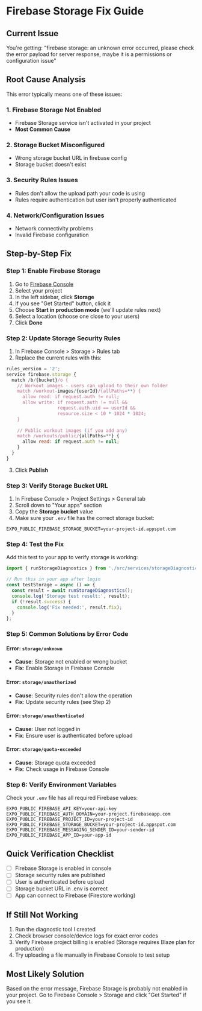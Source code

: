 # Firebase Storage Fix Guide

## Current Issue
You're getting: "firebase storage: an unknown error occurred, please check the error payload for server response, maybe it is a permissions or configuration issue"

## Root Cause Analysis
This error typically means one of these issues:

### 1. Firebase Storage Not Enabled
- Firebase Storage service isn't activated in your project
- **Most Common Cause**

### 2. Storage Bucket Misconfigured
- Wrong storage bucket URL in firebase config
- Storage bucket doesn't exist

### 3. Security Rules Issues
- Rules don't allow the upload path your code is using
- Rules require authentication but user isn't properly authenticated

### 4. Network/Configuration Issues
- Network connectivity problems
- Invalid Firebase configuration

## Step-by-Step Fix

### Step 1: Enable Firebase Storage
1. Go to [Firebase Console](https://console.firebase.google.com)
2. Select your project
3. In the left sidebar, click **Storage**
4. If you see "Get Started" button, click it
5. Choose **Start in production mode** (we'll update rules next)
6. Select a location (choose one close to your users)
7. Click **Done**

### Step 2: Update Storage Security Rules
1. In Firebase Console > Storage > Rules tab
2. Replace the current rules with this:

```javascript
rules_version = '2';
service firebase.storage {
  match /b/{bucket}/o {
    // Workout images - users can upload to their own folder
    match /workout-images/{userId}/{allPaths=**} {
      allow read: if request.auth != null;
      allow write: if request.auth != null && 
                   request.auth.uid == userId &&
                   resource.size < 10 * 1024 * 1024;
    }
    
    // Public workout images (if you add any)
    match /workouts/public/{allPaths=**} {
      allow read: if request.auth != null;
    }
  }
}
```

3. Click **Publish**

### Step 3: Verify Storage Bucket URL
1. In Firebase Console > Project Settings > General tab
2. Scroll down to "Your apps" section
3. Copy the **Storage bucket** value
4. Make sure your `.env` file has the correct storage bucket:

```env
EXPO_PUBLIC_FIREBASE_STORAGE_BUCKET=your-project-id.appspot.com
```

### Step 4: Test the Fix

Add this test to your app to verify storage is working:

```javascript
import { runStorageDiagnostics } from './src/services/storageDiagnostics';

// Run this in your app after login
const testStorage = async () => {
  const result = await runStorageDiagnostics();
  console.log('Storage test result:', result);
  if (!result.success) {
    console.log('Fix needed:', result.fix);
  }
};
```

### Step 5: Common Solutions by Error Code

#### Error: `storage/unknown`
- **Cause**: Storage not enabled or wrong bucket
- **Fix**: Enable Storage in Firebase Console

#### Error: `storage/unauthorized` 
- **Cause**: Security rules don't allow the operation
- **Fix**: Update security rules (see Step 2)

#### Error: `storage/unauthenticated`
- **Cause**: User not logged in
- **Fix**: Ensure user is authenticated before upload

#### Error: `storage/quota-exceeded`
- **Cause**: Storage quota exceeded
- **Fix**: Check usage in Firebase Console

### Step 6: Verify Environment Variables
Check your `.env` file has all required Firebase values:

```env
EXPO_PUBLIC_FIREBASE_API_KEY=your-api-key
EXPO_PUBLIC_FIREBASE_AUTH_DOMAIN=your-project.firebaseapp.com
EXPO_PUBLIC_FIREBASE_PROJECT_ID=your-project-id
EXPO_PUBLIC_FIREBASE_STORAGE_BUCKET=your-project-id.appspot.com
EXPO_PUBLIC_FIREBASE_MESSAGING_SENDER_ID=your-sender-id
EXPO_PUBLIC_FIREBASE_APP_ID=your-app-id
```

## Quick Verification Checklist

- [ ] Firebase Storage is enabled in console
- [ ] Storage security rules are published
- [ ] User is authenticated before upload
- [ ] Storage bucket URL in .env is correct
- [ ] App can connect to Firebase (Firestore working)

## If Still Not Working

1. Run the diagnostic tool I created
2. Check browser console/device logs for exact error codes
3. Verify Firebase project billing is enabled (Storage requires Blaze plan for production)
4. Try uploading a file manually in Firebase Console to test setup

## Most Likely Solution
Based on the error message, Firebase Storage is probably not enabled in your project. Go to Firebase Console > Storage and click "Get Started" if you see it.
